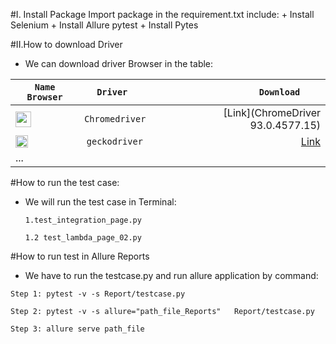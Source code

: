 #I. Install Package 
    Import package in the requirement.txt include:
    + Install Selenium 
    + Install Allure pytest
    + Install Pytes

#II.How to download Driver
+ We can download driver Browser in the table:

|`Name Browser`  | `Driver  `           |          `Download    `                |                        
|-------------- |:------------------:|--------------------------------:     |
|<img src="https://cdn2.iconfinder.com/data/icons/social-media-8/512/Chrome.png" width="25" height="25" />        | `Chromedriver `    |[Link](ChromeDriver 93.0.4577.15)     |
| <img src="https://upload.wikimedia.org/wikipedia/commons/1/16/Firefox_logo%2C_2017.png" width="20" height="20" />       | `geckodriver `     |[Link](geckodriver-v0.29.1-win64.zip) |
| ...           |                    |                                      |
                                               
#How to run the test case:
+ We will run the test case in Terminal:

    `1.test_integration_page.py`
    
    `1.2 test_lambda_page_02.py`

#How to run test  in Allure Reports

+ We have to run the testcase.py and run allure application by command:

`Step 1: pytest -v -s Report/testcase.py`

`Step 2: pytest -v -s allure="path_file_Reports"   Report/testcase.py ` 
 
`Step 3: allure serve path_file`
    
    



        
